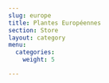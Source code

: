 ```yaml
---
slug: europe
title: Plantes Européennes
section: Store
layout: category
menu:
  categories:
    weight: 5

---
```

